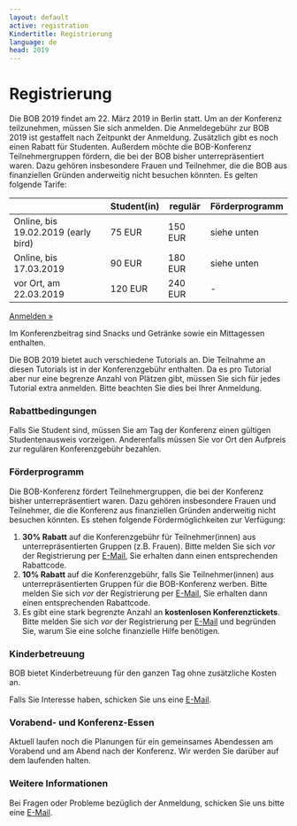 ```yaml
---
layout: default
active: registration
Kindertitle: Registrierung
language: de
head: 2019
---
```


# Registrierung

Die BOB 2019 findet am 22. März 2019 in Berlin statt. Um an der
Konferenz teilzunehmen, müssen Sie sich anmelden.
Die Anmeldegebühr zur BOB 2019 ist gestaffelt nach Zeitpunkt der
Anmeldung. Zusätzlich gibt es noch einen Rabatt für Studenten.
Außerdem möchte die BOB-Konferenz Teilnehmergruppen fördern, die bei der BOB bisher unterrepräsentiert
waren. Dazu gehören insbesondere Frauen und Teilnehmer, die die BOB aus
finanziellen Gründen anderweitig nicht besuchen könnten.
Es gelten folgende Tarife:

<div class="row">
<div class="col-md-3"></div>
<div class="col-md-6">
<div class="table-responsive">
<table class="table table-bordered table-striped">
  <thead>
    <tr>
      <th class="text-nowrap text-center"></th>
      <th class="text-nowrap text-center">Student(in)</th>
      <th class="text-nowrap text-center">regulär</th>
      <th class="text-nowrap text-center">Förderprogramm</th>
    </tr>
  </thead>
  <tbody>
    <tr>
      <td class="text-nowrap text-center">Online, bis 19.02.2019 (early bird)</td>
      <td class="text-nowrap text-right">75 EUR</td>
      <td class="text-nowrap text-right">150 EUR</td>
      <td class="text-nowrap text-right">siehe unten</td>
    </tr>
    <tr>
      <td class="text-nowrap text-center">Online, bis 17.03.2019</td>
      <td class="text-nowrap text-right">90 EUR</td>
      <td class="text-nowrap text-right">180 EUR</td>
      <td class="text-nowrap text-right">siehe unten</td>
    </tr>
    <tr>
      <td class="text-nowrap text-center">vor Ort, am 22.03.2019</td>
      <td class="text-nowrap text-right">120 EUR</td>
      <td class="text-nowrap text-right">240 EUR</td>
      <td class="text-nowrap text-right">-</td>
    </tr>
  </tbody>
</table>
</div>
</div>
</div>

<div class="row">
  <div class="col-md-4"></div>
  <div class="col-md-4">
    <p class="text-center"><a class="btn btn-primary" href="https://ti.to/bob/bob2019/" role="button">Anmelden &raquo;</a></p>
  </div>
</div>

Im Konferenzbeitrag sind Snacks und Getränke sowie ein Mittagessen
enthalten.

Die BOB 2019 bietet auch verschiedene Tutorials an. Die Teilnahme an
diesen Tutorials ist in der Konferenzgebühr enthalten. Da es pro Tutorial
aber nur eine begrenze Anzahl von Plätzen gibt, müssen Sie sich für jedes
Tutorial extra anmelden. Bitte beachten Sie dies bei Ihrer Anmeldung.

### Rabattbedingungen

Falls Sie Student sind, müssen Sie am Tag der Konferenz einen gültigen
Studentenausweis vorzeigen. Anderenfalls müssen Sie vor Ort den Aufpreis zur
regulären Konferenzgebühr bezahlen.

### Förderprogramm

Die BOB-Konferenz fördert Teilnehmergruppen, die bei
der Konferenz bisher unterrepräsentiert
waren. Dazu gehören insbesondere Frauen und Teilnehmer, die die Konferenz aus
finanziellen Gründen anderweitig nicht besuchen könnten. Es stehen
folgende Fördermöglichkeiten zur Verfügung:

<ol>
<li><b>30% Rabatt</b> auf die Konferenzgebühr für Teilnehmer(innen) aus
unterrepräsentierten Gruppen (z.B. Frauen). Bitte melden Sie sich <i>vor</i> der
Registrierung per <a href="mailto:konferenz@bobkonf.de">E-Mail</a>, Sie erhalten
dann einen entsprechenden Rabattcode.</li>
<li><b>10% Rabatt</b> auf die Konferenzgebühr, falls Sie Teilnehmer(innen)
aus unterrepräsentierten Gruppen für die BOB-Konferenz werben.
Bitte melden Sie sich <i>vor</i> der
Registrierung per <a href="mailto:konferenz@bobkonf.de">E-Mail</a>, Sie erhalten
dann einen entsprechenden Rabattcode.</li>
<li>Es gibt eine stark begrenzte Anzahl an <b>kostenlosen Konferenztickets</b>.
Bitte melden Sie sich <i>vor</i> der
Registrierung per <a href="mailto:konferenz@bobkonf.de">E-Mail</a> und begründen
Sie, warum Sie eine solche finanzielle Hilfe benötigen.</li>
</ol>


### Kinderbetreuung

BOB bietet Kinderbetreuung für den ganzen Tag ohne zusätzliche Kosten
an.
<!--
Die Betreuung findet im Gebäude der Konferenz statt und wird von
[Kinderbetreuung "Kunterbunt"](http://www.hochzeit-kinderbetreuung.de)
durchgeführt.
-->
Falls Sie Interesse haben, schicken Sie uns eine
[E-Mail](mailto:konferenz@bobkonf.de).

### Vorabend- und Konferenz-Essen

Aktuell laufen noch die Planungen für ein gemeinsames Abendessen am Vorabend und
am Abend nach der Konferenz. Wir werden Sie darüber auf dem laufenden halten.

<!--
Wir haben einen Tisch im  [I Due
Forni](https://www.tripadvisor.com/Restaurant_Review-g187323-d886780-Reviews-I_Due_Forni-Berlin.html)
für den Abend vor der Konferenz (22. Februar) reserviert, um 19:00.  (Pay your
own way.)

Außerdem veranstaltet BOB ein Konferenz-Abendessen im [Max &
Moritz](http://www.maxundmoritzberlin.de/), das zwischen 18:30 und
19:00 anfängt, direkt nach der Konferenz also.  
Dies erfordert vorherige Registrierung auf unserer
[Registrierungsseite](https://ti.to/bob/bob2018/).
-->
### Weitere Informationen

Bei Fragen oder Probleme bezüglich der Anmeldung, schicken Sie uns bitte
eine [E-Mail](mailto:konferenz@bobkonf.de).

